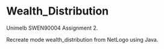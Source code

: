 # Wealth_Distribution


Unimelb SWEN90004 Assignment 2.

Recreate mode wealth_distribution from NetLogo using Java.

